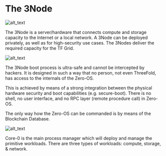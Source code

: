 # The 3Node 

![alt_text](img/3node.jpg)

The 3Node is a server/hardware that connects compute and storage capacity to the Internet or a local network. A 3Node can be deployed privately, as well as for high-security use cases. The 3Nodes deliver the required capacity for the TF Grid.

![alt_text](img/core_node_kernel.jpg)

The 3Node boot process is ultra-safe and cannot be intercepted by hackers. It is designed in such a way that no person, not even ThreeFold, has access to the internals of the Zero-OS.

This is achieved by means of a strong integration between the physical hardware security and boot capabilities (e.g. secure-boot). There is no shell, no user interface, and no RPC layer (remote procedure call) in Zero-OS.

The only way how the Zero-OS can be commanded is by means of the Blockchain Database.

![alt_text](img/3node_commanded.jpg)

Core-0 is the main process manager which will deploy and manage the primitive workloads. There are three types of workloads: compute, storage, & network.
